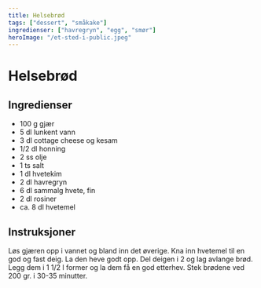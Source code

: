 ```yaml
---
title: Helsebrød
tags: ["dessert", "småkake"]
ingredienser: ["havregryn", "egg", "smør"]
heroImage: "/et-sted-i-public.jpeg"
---
```


# Helsebrød

## Ingredienser

- 100 g gjær
- 5 dl lunkent vann
- 3 dl cottage cheese og kesam
- 1/2 dl honning
- 2 ss olje
- 1 ts salt
- 1 dl hvetekim
- 2 dl havregryn
- 6 dl sammalg hvete, fin
- 2 dl rosiner
- ca. 8 dl hvetemel

## Instruksjoner

Løs gjæren opp i vannet og bland inn det øverige. Kna inn hvetemel til en god og fast deig. La den heve godt opp. Del deigen i 2 og lag avlange brød. Legg dem i 1 1/2 l former og la dem få en god etterhev. Stek brødene ved 200 gr. i 30-35 minutter.
